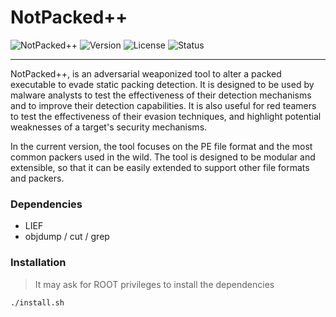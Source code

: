 
# NotPacked++

![NotPacked++](https://img.shields.io/badge/NotPacked++-v0.0.1-blue.svg)
![Version](https://img.shields.io/badge/Black%20Hat%20Arsenal-EU%202024-1E90FF)
![License](https://img.shields.io/badge/license-GNU-red.svg)
![Status](https://img.shields.io/badge/status-bêta-red.svg)

---
NotPacked++, is an adversarial weaponized tool to alter a packed executable to evade static packing detection. It is designed to be used by malware analysts to test the effectiveness of their detection mechanisms and to improve their detection capabilities. It is also useful for red teamers to test the effectiveness of their evasion techniques, and highlight potential weaknesses of a target's security mechanisms.

In the current version, the tool focuses on the PE file format and the most common packers used in the wild. The tool is designed to be modular and extensible, so that it can be easily extended to support other file formats and packers.


### Dependencies

- LIEF
- objdump / cut / grep 

### Installation
> It may ask for ROOT privileges to install the dependencies
```sh
./install.sh
```

